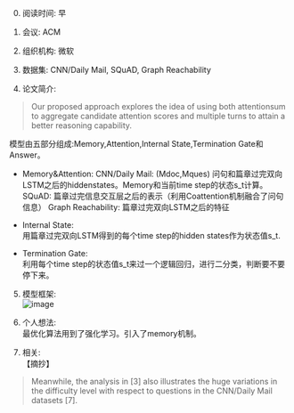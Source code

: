 0. 阅读时间:  早

1. 会议:  ACM

2. 组织机构:  微软

3. 数据集: CNN/Daily Mail, SQuAD, Graph Reachability

4. 论文简介:  
>  Our proposed approach explores the idea of using both attentionsum to aggregate candidate 
attention scores and multiple turns to attain a better reasoning capability.  

模型由五部分组成:Memory,Attention,Internal State,Termination Gate和Answer。

* Memory&Attention:
CNN/Daily Mail: (Mdoc,Mques) 问句和篇章过完双向LSTM之后的hiddenstates。Memory和当前time step的状态s_t计算。
SQuAD: 篇章过完信息交互层之后的表示（利用Coattention机制融合了问句信息）
Graph Reachability: 篇章过完双向LSTM之后的特征

* Internal State:  
用篇章过完双向LSTM得到的每个time step的hidden states作为状态值s_t.

* Termination Gate:  
利用每个time step的状态值s_t来过一个逻辑回归，进行二分类，判断要不要停下来。

5. 模型框架:    
![image]()

6. 个人想法:     
最优化算法用到了强化学习。引入了memory机制。

7. 相关:  
【摘抄】
> Meanwhile, the analysis in [3] also illustrates the huge variations in the difficulty level with 
respect to questions in the CNN/Daily Mail datasets [7].
